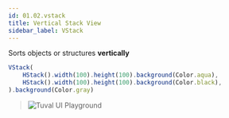 ```yaml
---
id: 01.02.vstack
title: Vertical Stack View
sidebar_label: VStack
---
```


Sorts objects or structures **vertically**

``` ts
VStack( 
    HStack().width(100).height(100).background(Color.aqua), 
    HStack().width(100).height(100).background(Color.black), 
).background(Color.gray) 
```
>![Tuval UI Playground](https://cdn.discordapp.com/attachments/997404959052148736/997407671495954493/unknown.png)
